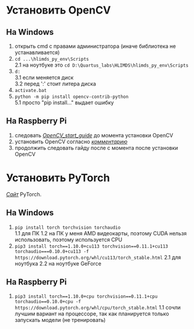 # Установить OpenCV
## На Windows
1) открыть cmd с правами администратора (иначе библиотека не устанавливается)
2) `cd ...\hlimds_py_env\Scripts`  
	2.1 на ноутбуке это `cd D:\Quartus_labs\HLIMDS\hlimds_py_env\Scripts`
3) `d:`  
    3.1 если меняется диск  
	3.2 перед ':' стоит литера диска
4) `activate.bat`
5) `python -m pip install opencv-contrib-python`  
	5.1 просто "pip install..." выдает ошибку

## На Raspberry Pi
1) следовать [*OpenCV_start_guide*](https://docs.google.com/document/d/11pA2lgObwpOZl51K4_CmMOTmWCd2NKq7ogmkU3c9kXg/edit)
до момента установки OpenCV
2) установить OpenCV согласно [*комментарию*](https://raspberrypi.stackexchange.com/questions/101672/pre-built-opencv-on-raspbian-buster/101688#101688)
3) продолжить следовать гайду после с момента после установки OpenCV


# Установить PyTorch
[*Сайт*](https://pytorch.org/) PyTorch.

## На Windows
1) `pip install torch torchvision torchaudio`  
   	1.1 для ПК
	1.2 на ПК у меня AMD видеокарты, поэтому CUDA нельзя использовать, поэтому используется CPU
2) `pip3 install torch==1.10.0+cu113 torchvision==0.11.1+cu113 torchaudio===0.10.0+cu113 -f https://download.pytorch.org/whl/cu113/torch_stable.html`
	2.1 для ноутбука
   	2.2 на ноутбуке GeForce

## На Raspberry Pi
1) `pip3 install torch==1.10.0+cpu torchvision==0.11.1+cpu torchaudio==0.10.0+cpu -f https://download.pytorch.org/whl/cpu/torch_stable.html`
	1.1 сочли лучшим вариант на процессоре, так как планируется только запускать модели (не тренировать)
